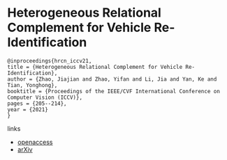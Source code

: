 # Heterogeneous Relational Complement for Vehicle Re-Identification

```
@inproceedings{hrcn_iccv21,
title = {Heterogeneous Relational Complement for Vehicle Re-Identification},
author = {Zhao, Jiajian and Zhao, Yifan and Li, Jia and Yan, Ke and Tian, Yonghong},
booktitle = {Proceedings of the IEEE/CVF International Conference on Computer Vision (ICCV)},
pages = {205--214},
year = {2021}
}
```

links
- [openaccess](http://openaccess.thecvf.com//content/ICCV2021/html/Zhao_Heterogeneous_Relational_Complement_for_Vehicle_Re-Identification_ICCV_2021_paper.html)
- [arXiv](https://arxiv.org/abs/2109.07894)
